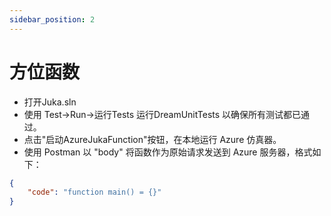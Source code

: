 ```yaml
---
sidebar_position: 2
---
```


# 方位函数

- 打开Juka.sln
- 使用 Test->Run->运行Tests 运行DreamUnitTests 以确保所有测试都已通过。
- 点击"启动AzureJukaFunction"按钮，在本地运行 Azure 仿真器。
- 使用 Postman 以 "body" 将函数作为原始请求发送到 Azure 服务器，格式如下：
```json
{
    "code": "function main() = {}"
}
```
